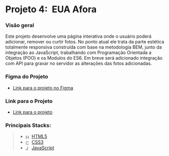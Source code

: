 # Projeto 4:  EUA Afora

### Visão geral
Este projeto desenvolve uma página interativa onde o usuário poderá adicionar, remover ou curtir fotos. No ponto atual ele trata da parte estética totalmente responsiva construída com base na metodologia BEM, junto da integração ao JavaScript, trabalhando com Programação Orientada a Objetos (POO) e os Modulos do ES6. Em breve será adicionado integração com API para gravar no servidor as alterações das fotos adicionadas.

### Figma do Projeto

* [Link para o projeto no Figma](https://www.figma.com/file/XfB6BSINvliub43JgKza1e/WEB.-Sprint-4.-Around-The-U.S.-desktop-%2B-mobile-pt)

### Link para o Projeto

* [Link para o projeto](https://felipe-emanuel.github.io/web_project_4_ptbr/)

### Principais Stacks:
> - <img align="center" alt="HTML5" height="15" width="15" src="https://cdn.jsdelivr.net/gh/devicons/devicon/icons/html5/html5-original.svg"/> <a href="https://www.w3schools.com/html/">HTML5</a>
> - <img align="center" alt="Css3" height="15" width="15" src="https://cdn.jsdelivr.net/gh/devicons/devicon/icons/css3/css3-original.svg"/> <a href="https://developer.mozilla.org/pt-BR/docs/Web/CSS">CSS3</a>
> - <img align="center" alt="JavaScript" height="15" width="15" src="https://cdn.jsdelivr.net/gh/devicons/devicon/icons/javascript/javascript-original.svg"/> <a href="https://www.javascript.com/">JavaScript</a>
